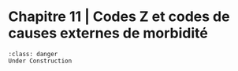 # Chapitre 11 | Codes Z et codes de causes externes de morbidité

```{admonition} This is a title
:class: danger
Under Construction
```
